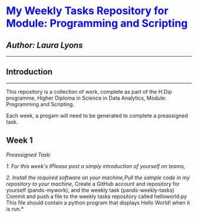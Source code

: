 # <span style="color:blue">My Weekly Tasks Repository for Module: Programming and Scripting</span>
## *Author: Laura Lyons*
***
## **Introduction**
***
This repository is a collection of work, complete as part of the H.Dip programme, Higher Diploma in Science in Data Analytics, Module: Programming and Scripting.

Each week, a progam will need to be generated to complete a preassigned task.

## **Week 1**

*Preassigned Task:*

*1. For this week's tPlease post a simply introduction of yourself on teams,*

*2. Install the required software on your machine,Pull the sample code in my repository to your machine,*
Create a GitHub account and repository for yourself (pands-mywork), and the weekly task (pands-weekly-tasks)
Commit and push a file to the weekly tasks repository called helloworld.py
This file should contain a python program that displays Hello World! when it is run.*